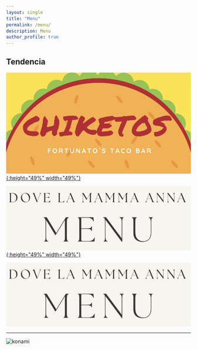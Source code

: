 ```yaml
---
layout: single
title: "Menu"
permalink: /menu/
description: Menu
author_profile: true
---
```



## Tendencia

[![Top-2](/images/chiketos.png){:height="49%" width="49%"}](https://tresquintos.cl/menus/chiketos.pdf) 

[![Top-2](/images/annas.png){:height="49%" width="49%"}](https://tresquintos.cl/menus/annas.pdf)

[![Top-2](/images/annas.png)](https://tresquintos.cl/menus/annas.pdf)

---


<p class="aligncenter">
    <img src="/images/nes.png" width="30" height="30" alt="konami" />
</p>


<!-- Favicon -->
<link rel="apple-touch-icon" sizes="180x180" href="/apple-touch-icon.png">
<link rel="icon" type="image/png" sizes="32x32" href="/favicon-32x32.png">
<link rel="icon" type="image/png" sizes="16x16" href="/favicon-16x16.png">
<link rel="manifest" href="/site.webmanifest">
<link rel="mask-icon" href="/safari-pinned-tab.svg" color="#5bbad5">
<meta name="msapplication-TileColor" content="#b91d47">
<meta name="theme-color" content="#ffffff">
